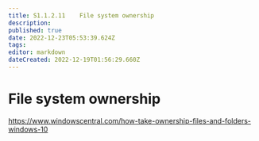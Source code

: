 ```yaml
---
title: S1.1.2.11	File system ownership
description: 
published: true
date: 2022-12-23T05:53:39.624Z
tags: 
editor: markdown
dateCreated: 2022-12-19T01:56:29.660Z
---
```


# File system ownership
https://www.windowscentral.com/how-take-ownership-files-and-folders-windows-10